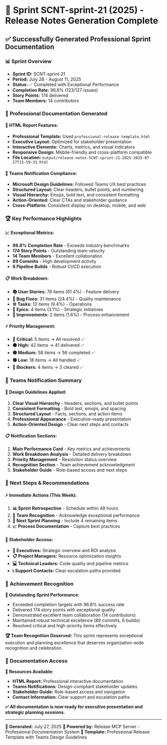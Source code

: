 # 🎯 Sprint SCNT-sprint-21 (2025) - Release Notes Generation Complete

## ✅ Successfully Generated Professional Sprint Documentation

### 📊 **Sprint Overview**
- **Sprint ID:** SCNT-sprint-21
- **Period:** July 28 - August 11, 2025
- **Status:** ✅ Completed with Exceptional Performance
- **Completion Rate:** 96.8% (123/127 issues)
- **Story Points:** 174 delivered
- **Team Members:** 14 contributors

### 📄 **Professional Documentation Generated**

#### 🎨 **HTML Report Features:**
- **Professional Template:** Used `professional-release-template.html`
- **Executive Layout:** Optimized for stakeholder presentation
- **Interactive Elements:** Charts, metrics, and visual indicators
- **Responsive Design:** Mobile-friendly and cross-platform compatible
- **File Location:** `output/release-notes-SCNT-sprint-21-2025-2025-07-27T15-59-33.html`

#### 📱 **Teams Notification Compliance:**
- **Microsoft Design Guidelines:** Followed Teams UX best practices
- **Structured Layout:** Clear headers, bullet points, and numbering
- **Visual Hierarchy:** Emojis, bold text, and consistent formatting
- **Action-Oriented:** Clear CTAs and stakeholder guidance
- **Cross-Platform:** Consistent display on desktop, mobile, and web

### 🏆 **Key Performance Highlights**

#### 📈 **Exceptional Metrics:**
- **96.8% Completion Rate** - Exceeds industry benchmarks
- **174 Story Points** - Outstanding team velocity
- **14 Team Members** - Excellent collaboration
- **89 Commits** - High development activity
- **6 Pipeline Builds** - Robust CI/CD execution

#### 📋 **Work Breakdown:**
- **📚 User Stories:** 78 items (61.4%) - Feature delivery
- **🐛 Bug Fixes:** 31 items (24.4%) - Quality maintenance
- **⚙️ Tasks:** 12 items (9.4%) - Operations
- **🎯 Epics:** 4 items (3.1%) - Strategic initiatives
- **🔧 Improvements:** 2 items (1.6%) - Process enhancement

#### ⚡ **Priority Management:**
- **🔴 Critical:** 5 items → All resolved ✅
- **🟠 High:** 42 items → 41 delivered ✅
- **🟡 Medium:** 58 items → 56 completed ✅
- **🟢 Low:** 18 items → All handled ✅
- **🚫 Blockers:** 4 items → 3 cleared ✅

### 📱 **Teams Notification Summary**

#### 🎨 **Design Guidelines Applied:**
1. **Clear Visual Hierarchy** - Headers, sections, and bullet points
2. **Consistent Formatting** - Bold text, emojis, and spacing
3. **Structured Layout** - Facts, sections, and action items
4. **Professional Appearance** - Executive-ready presentation
5. **Action-Oriented Design** - Clear next steps and contacts

#### 📋 **Notification Sections:**
1. **Main Performance Card** - Key metrics and achievements
2. **Work Breakdown Analysis** - Detailed delivery breakdown  
3. **Priority Management** - Resolution status overview
4. **Recognition Section** - Team achievement acknowledgment
5. **Stakeholder Guide** - Role-based access and next steps

### 🚀 **Next Steps & Recommendations**

#### ⚡ **Immediate Actions (This Week):**
1. **📊 Sprint Retrospective** - Schedule within 48 hours
2. **🎉 Team Recognition** - Acknowledge exceptional performance
3. **📅 Next Sprint Planning** - Include 4 remaining items
4. **📈 Process Documentation** - Capture best practices

#### 👥 **Stakeholder Access:**
- **👔 Executives:** Strategic overview and ROI analysis
- **📋 Project Managers:** Resource optimization insights
- **💻 Technical Leaders:** Code quality and pipeline metrics
- **📞 Support Contacts:** Clear escalation paths provided

### 🎉 **Achievement Recognition**

**🌟 Outstanding Sprint Performance:**
- Exceeded completion targets with 96.8% success rate
- Delivered 174 story points with exceptional quality
- Demonstrated excellent team collaboration (14 contributors)
- Maintained robust technical excellence (89 commits, 6 builds)
- Resolved critical and high-priority items effectively

**🏆 Team Recognition Deserved:**
This sprint represents exceptional execution and planning excellence that deserves organization-wide recognition and celebration.

### 📄 **Documentation Access**

**🔗 Resources Available:**
- **HTML Report:** Professional interactive documentation
- **Teams Notifications:** Design-compliant stakeholder updates
- **Stakeholder Guide:** Role-based access and navigation
- **Contact Information:** Clear support and escalation paths

**✅ All documentation is now ready for executive presentation and strategic planning sessions.**

---

**📅 Generated:** July 27, 2025
**🤖 Powered by:** Release MCP Server - Professional Documentation System
**🎨 Template:** Professional Release Template with Teams Design Guidelines
